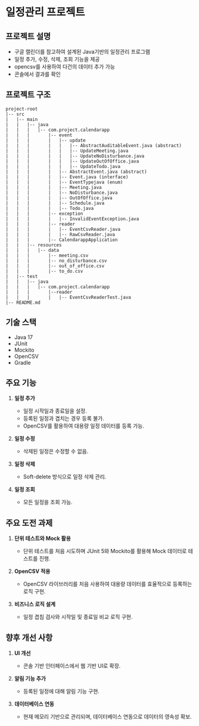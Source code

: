 # 일정관리 프로젝트

## 프로젝트 설명
- 구글 캘린더를 참고하여 설계된 Java기반의 일정관리 프로그램
- 일정 추가, 수정, 삭제, 조회 기능을 제공
- opencsv를 사용하여 다건의 데이터 추가 가능
- 콘솔에서 결과를 확인

## 프로젝트 구조
```
project-root
|-- src
|   |-- main
|   |   |-- java
|   |   |   |-- com.project.calendarapp
|   |   |       |-- event
|   |   |       |   |-- update
|   |   |       |   |   |-- AbstractAuditableEvent.java (abstract)
|   |   |       |   |   |-- UpdateMeeting.java
|   |   |       |   |   |-- UpdateNoDisturbance.java
|   |   |       |   |   |-- UpdateOutOfOffice.java
|   |   |       |   |   |-- UpdateTodo.java
|   |   |       |   |-- AbstractEvent.java (abstract)
|   |   |       |   |-- Event.java (interface)
|   |   |       |   |-- EventTypejava (enum)
|   |   |       |   |-- Meeting.java
|   |   |       |   |-- NoDisturbance.java
|   |   |       |   |-- OutOfOffice.java
|   |   |       |   |-- Schedule.java
|   |   |       |   |-- Todo.java
|   |   |       |-- exception
|   |   |       |   |-- InvalidEventException.java
|   |   |       |-- reader
|   |   |       |   |-- EventCsvReader.java
|   |   |       |   |-- RawCsvReader.java
|   |   |       |-- CalendarappApplication
|   |   |-- resources
|   |   |   |-- data
|   |   |       |-- meeting.csv
|   |   |       |-- no_disturbance.csv
|   |   |       |-- out_of_office.csv
|   |   |       |-- to_do.csv
|   |-- test
|   |   |-- java
|   |   |   |-- com.project.calendarapp
|   |   |       |--reader
|   |   |       |   |-- EventCsvReaderTest.java
|-- README.md
```

## 기술 스택
- Java 17
- JUnit
- Mockito
- OpenCSV
- Gradle

## 주요 기능
1. **일정 추가**
    - 일정 시작일과 종료일을 설정.
    - 등록된 일정과 겹치는 경우 등록 불가.
    - OpenCSV를 활용하여 대용량 일정 데이터를 등록 가능.

2. **일정 수정**
    - 삭제된 일정은 수정할 수 없음.

3. **일정 삭제**
    - Soft-delete 방식으로 일정 삭제 관리.

4. **일정 조회**
    - 모든 일정을 조회 가능.

## 주요 도전 과제
1. **단위 테스트와 Mock 활용**
    - 단위 테스트를 처음 시도하며 JUnit 5와 Mockito를 활용해 Mock 데이터로 테스트를 진행.

2. **OpenCSV 적용**
    - OpenCSV 라이브러리를 처음 사용하여 대용량 데이터를 효율적으로 등록하는 로직 구현.

3. **비즈니스 로직 설계**
    - 일정 겹침 검사와 시작일 및 종료일 비교 로직 구현.

## 향후 개선 사항
1. **UI 개선**
    - 콘솔 기반 인터페이스에서 웹 기반 UI로 확장.

2. **알림 기능 추가**
    - 등록된 일정에 대해 알림 기능 구현.

3. **데이터베이스 연동**
    - 현재 메모리 기반으로 관리되며, 데이터베이스 연동으로 데이터의 영속성 확보.
